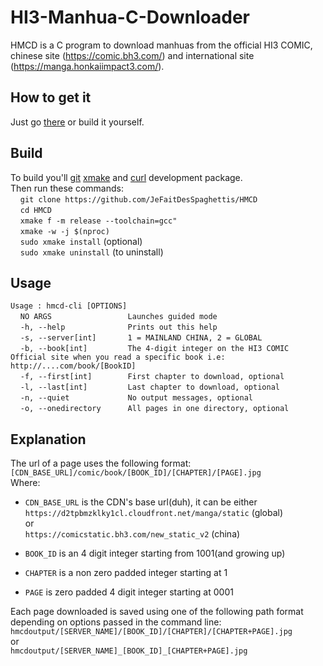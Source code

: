 # HI3-Manhua-C-Downloader
HMCD is a C program to download manhuas from the official HI3 COMIC, chinese site (https://comic.bh3.com/) and international site (https://manga.honkaiimpact3.com/).

## How to get it
Just go [there](https://github.com/JeFaisDesSpaghettis/HMCD/releases) or build it yourself.

## Build
To build you'll [git](https://git-scm.com/) [xmake](https://xmake.io/) and [curl](https://curl.se/) development package.<br/>
Then run these commands:<br/>
&nbsp;&nbsp;&nbsp;&nbsp;`git clone https://github.com/JeFaitDesSpaghettis/HMCD`<br/>
&nbsp;&nbsp;&nbsp;&nbsp;`cd HMCD`<br/>
&nbsp;&nbsp;&nbsp;&nbsp;`xmake f -m release --toolchain=gcc"`<br/>
&nbsp;&nbsp;&nbsp;&nbsp;`xmake -w -j $(nproc)`<br/>
&nbsp;&nbsp;&nbsp;&nbsp;`sudo xmake install` (optional)<br/>
&nbsp;&nbsp;&nbsp;&nbsp;`sudo xmake uninstall` (to uninstall)<br/>

## Usage
`Usage : hmcd-cli [OPTIONS]`<br/>
&nbsp;&nbsp;&nbsp;&nbsp;`NO ARGS                 Launches guided mode`<br/>
&nbsp;&nbsp;&nbsp;&nbsp;`-h, --help              Prints out this help`<br/>
&nbsp;&nbsp;&nbsp;&nbsp;`-s, --server[int]       1 = MAINLAND CHINA, 2 = GLOBAL`<br/>
&nbsp;&nbsp;&nbsp;&nbsp;`-b, --book[int]         The 4-digit integer on the HI3 COMIC Official site when you read a specific book i.e: http://....com/book/[BookID]`<br/>
&nbsp;&nbsp;&nbsp;&nbsp;`-f, --first[int]        First chapter to download, optional`<br/>
&nbsp;&nbsp;&nbsp;&nbsp;`-l, --last[int]         Last chapter to download, optional`<br/>
&nbsp;&nbsp;&nbsp;&nbsp;`-n, --quiet             No output messages, optional`<br/>
&nbsp;&nbsp;&nbsp;&nbsp;`-o, --onedirectory      All pages in one directory, optional`<br/>

## Explanation
The url of a page uses the following format:<br/>
`[CDN_BASE_URL]/comic/book/[BOOK_ID]/[CHAPTER]/[PAGE].jpg`<br/>
Where:<br/>

* `CDN_BASE_URL` is the CDN's base url(duh), it can be either<br/>
    `https://d2tpbmzklky1cl.cloudfront.net/manga/static` (global)<br/>
    or<br/>
    `https://comicstatic.bh3.com/new_static_v2` (china)<br/>
+ `BOOK_ID` is an 4 digit integer starting from 1001(and growing up)<br/>
* `CHAPTER` is a non zero padded integer starting at 1<br/>
+ `PAGE` is zero padded 4 digit integer starting at 0001<br/>

Each page downloaded is saved using one of the following path format depending on options passed in the command line:<br/>
`hmcdoutput/[SERVER_NAME]/[BOOK_ID]/[CHAPTER]/[CHAPTER+PAGE].jpg`<br/>
or<br/>
`hmcdoutput/[SERVER_NAME]_[BOOK_ID]_[CHAPTER+PAGE].jpg`<br/>
